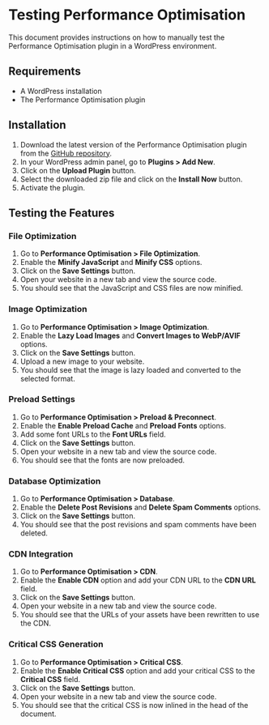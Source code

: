 # Testing Performance Optimisation

This document provides instructions on how to manually test the Performance Optimisation plugin in a WordPress environment.

## Requirements

* A WordPress installation
* The Performance Optimisation plugin

## Installation

1. Download the latest version of the Performance Optimisation plugin from the [GitHub repository](https://github.com/example-repo/performance-optimisation).
2. In your WordPress admin panel, go to **Plugins > Add New**.
3. Click on the **Upload Plugin** button.
4. Select the downloaded zip file and click on the **Install Now** button.
5. Activate the plugin.

## Testing the Features

### File Optimization

1. Go to **Performance Optimisation > File Optimization**.
2. Enable the **Minify JavaScript** and **Minify CSS** options.
3. Click on the **Save Settings** button.
4. Open your website in a new tab and view the source code.
5. You should see that the JavaScript and CSS files are now minified.

### Image Optimization

1. Go to **Performance Optimisation > Image Optimization**.
2. Enable the **Lazy Load Images** and **Convert Images to WebP/AVIF** options.
3. Click on the **Save Settings** button.
4. Upload a new image to your website.
5. You should see that the image is lazy loaded and converted to the selected format.

### Preload Settings

1. Go to **Performance Optimisation > Preload & Preconnect**.
2. Enable the **Enable Preload Cache** and **Preload Fonts** options.
3. Add some font URLs to the **Font URLs** field.
4. Click on the **Save Settings** button.
5. Open your website in a new tab and view the source code.
6. You should see that the fonts are now preloaded.

### Database Optimization

1. Go to **Performance Optimisation > Database**.
2. Enable the **Delete Post Revisions** and **Delete Spam Comments** options.
3. Click on the **Save Settings** button.
4. You should see that the post revisions and spam comments have been deleted.

### CDN Integration

1. Go to **Performance Optimisation > CDN**.
2. Enable the **Enable CDN** option and add your CDN URL to the **CDN URL** field.
3. Click on the **Save Settings** button.
4. Open your website in a new tab and view the source code.
5. You should see that the URLs of your assets have been rewritten to use the CDN.

### Critical CSS Generation

1. Go to **Performance Optimisation > Critical CSS**.
2. Enable the **Enable Critical CSS** option and add your critical CSS to the **Critical CSS** field.
3. Click on the **Save Settings** button.
4. Open your website in a new tab and view the source code.
5. You should see that the critical CSS is now inlined in the head of the document.
